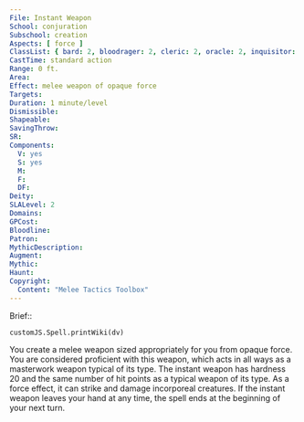 ```yaml
---
File: Instant Weapon
School: conjuration
Subschool: creation
Aspects: [ force ]
ClassList: { bard: 2, bloodrager: 2, cleric: 2, oracle: 2, inquisitor: 2, magus: 2, sorcerer: 2, wizard: 2 }
CastTime: standard action
Range: 0 ft.
Area: 
Effect: melee weapon of opaque force
Targets: 
Duration: 1 minute/level
Dismissible: 
Shapeable: 
SavingThrow: 
SR: 
Components:
  V: yes
  S: yes
  M: 
  F: 
  DF: 
Deity: 
SLALevel: 2
Domains: 
GPCost: 
Bloodline: 
Patron: 
MythicDescription: 
Augment: 
Mythic: 
Haunt: 
Copyright:
  Content: "Melee Tactics Toolbox"
---
```

Brief:: 

```dataviewjs
customJS.Spell.printWiki(dv)
```

You create a melee weapon sized appropriately for you from opaque force. You are considered proficient with this weapon, which acts in all ways as a masterwork weapon typical of its type. The instant weapon has hardness 20 and the same number of hit points as a typical weapon of its type. As a force effect, it can strike and damage incorporeal creatures. If the instant weapon leaves your hand at any time, the spell ends at the beginning of your next turn.
